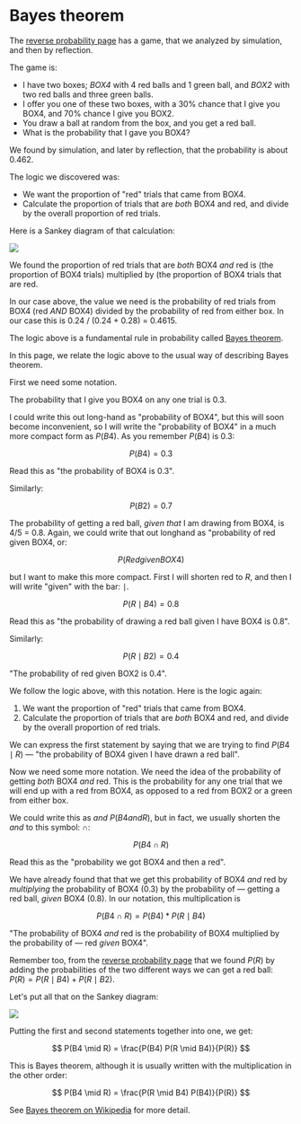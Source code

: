 # Bayes theorem

The [reverse probability page](first_bayes) has a game, that we analyzed by
simulation, and then by reflection.

The game is:

* I have two boxes; *BOX4* with 4 red balls and 1 green ball, and *BOX2* with
  two red balls and three green balls.
* I offer you one of these two boxes, with a 30% chance that I give you BOX4,
  and 70% chance I give you BOX2.
* You draw a ball at random from the box, and you get a red ball.
* What is the probability that I gave you BOX4?

We found by simulation, and later by reflection, that the probability is about
0.462.

The logic we discovered was:

* We want the proportion of "red" trials that came from BOX4.
* Calculate the proportion of trials that are *both* BOX4 and red, and divide
  by the overall proportion of red trials.

Here is a Sankey diagram of that calculation:

![](../images/box4_2_sankey.jpg)

We found the proportion of red trials that are *both* BOX4 *and* red is (the
proportion of BOX4 trials) multiplied by (the proportion of BOX4 trials that
are red.

In our case above, the value we need is the probability of red trials from BOX4 (red *AND* BOX4) divided by the probability of red from either box.  In our case this is 0.24 / (0.24 + 0.28) = 0.4615.

The logic above is a fundamental rule in probability called [Bayes
theorem](https://en.wikipedia.org/wiki/Bayes'_theorem).

In this page, we relate the logic above to the usual way of describing Bayes
theorem.

First we need some notation.

The probability that I give you BOX4 on any one trial is 0.3.

I could write this out long-hand as "probability of BOX4", but this will soon become inconvenient, so I will write the "probability of BOX4" in a much more compact form as $P(B4)$.   As you remember $P(B4)$ is 0.3:

$$
P(B4) = 0.3
$$

Read this as "the probability of BOX4 is 0.3".

Similarly:

$$
P(B2) = 0.7
$$

The probability of getting a red ball, *given that* I am drawing from BOX4, is
4/5 = 0.8.  Again, we could write that out longhand as "probability of red given BOX4, or:

$$
P(Red given BOX4)
$$

but I want to make this more compact.  First I will shorten $\mathrm{red}$ to $R$, and then I will write "given" with the bar: $\mid$.

$$
P(R \mid B4) = 0.8
$$

Read this as "the probability of drawing a red ball given I have BOX4 is 0.8".

Similarly:

$$
P(R \mid B2) = 0.4
$$

"The probability of red given BOX2 is 0.4".

We follow the logic above, with this notation.  Here is the logic again:

1. We want the proportion of "red" trials that came from BOX4.
2. Calculate the proportion of trials that are *both* BOX4 and red, and divide
   by the overall proportion of red trials.

We can express the first statement by saying that we are trying to find $P(B4
\mid R)$ — "the probability of BOX4 given I have drawn a red ball".

Now we need some more notation.  We need the idea of the probability of
getting *both* BOX4 *and* red.  This is the probability for any one trial that
we will end up with a red from BOX4, as opposed to a red from BOX2 or a green
from either box.

We could write this as *and* $P(B4 and R)$, but in fact, we usually shorten
the *and* to this symbol: $\cap$:

$$
P(B4 \cap R)
$$

Read this as the "probability we got BOX4 and then a red".

We have already found that that we get this probability of BOX4 *and* red by
*multiplying* the probability of BOX4 (0.3) by the probability of — getting
a red ball, *given* BOX4 (0.8).  In our notation, this multiplication is

$$
P(B4 \cap R) = P(B4) * P(R \mid B4)
$$

"The probability of BOX4 *and* red is the probability of BOX4 multiplied by
the probability of — red *given* BOX4".

Remember too, from the [reverse probability page](first_bayes) that we found
$P(R)$ by adding the probabilities of the two different ways we can get a red
ball: $P(R) = P(R \mid B4) + P(R \mid B2)$.

Let's put all that on the Sankey diagram:

![](../images/box4_2_sankey_labeled.jpg)

Putting the first and second statements together into one, we get:

$$
P(B4 \mid R) = \frac{P(B4) P(R \mid B4)}{P(R)}
$$

This is Bayes theorem, although it is usually written with the multiplication
in the other order:

$$
P(B4 \mid R) = \frac{P(R \mid B4) P(B4)}{P(R)}
$$

See [Bayes theorem on Wikipedia](https://en.wikipedia.org/wiki/Bayes'_theorem)
for more detail.
